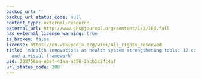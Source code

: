```yaml
---
backup_url: ''
backup_url_status_code: null
content_type: external-resource
external_url: http://www.ghspjournal.org/content/1/2/160.full
has_external_license_warning: true
is_broken: false
license: https://en.wikipedia.org/wiki/All_rights_reserved
title: 'mHealth innovations as health system strengthening tools: 12 common applications
  and a visual framework'
uid: 308758ae-e3ef-41aa-a356-2acb1c24c4af
url_status_code: 200
---
```


